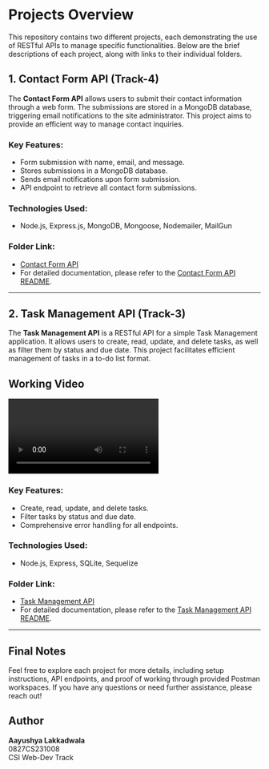 
# Projects Overview

This repository contains two different projects, each demonstrating the use of RESTful APIs to manage specific functionalities. Below are the brief descriptions of each project, along with links to their individual folders.

## 1. Contact Form API (Track-4)

The **Contact Form API** allows users to submit their contact information through a web form. The submissions are stored in a MongoDB database, triggering email notifications to the site administrator. This project aims to provide an efficient way to manage contact inquiries.

### Key Features:
- Form submission with name, email, and message.
- Stores submissions in a MongoDB database.
- Sends email notifications upon form submission.
- API endpoint to retrieve all contact form submissions.

### Technologies Used:
- Node.js, Express.js, MongoDB, Mongoose, Nodemailer, MailGun

### Folder Link:
 - [Contact Form API](./contact-form-api)
 - For detailed documentation, please refer to the [Contact Form API README](./contact-form-api/README.md).

---

## 2. Task Management API (Track-3)

The **Task Management API** is a RESTful API for a simple Task Management application. It allows users to create, read, update, and delete tasks, as well as filter them by status and due date. This project facilitates efficient management of tasks in a to-do list format.

## Working Video
![Video Proof of Working](To-Do-Api.mp4)

### Key Features:
- Create, read, update, and delete tasks.
- Filter tasks by status and due date.
- Comprehensive error handling for all endpoints.

### Technologies Used:
- Node.js, Express, SQLite, Sequelize

### Folder Link:
 - [Task Management API](./to-do-api)
 - For detailed documentation, please refer to the [Task Management API README](./to-do-api/README.md).

---

## Final Notes

Feel free to explore each project for more details, including setup instructions, API endpoints, and proof of working through provided Postman workspaces. If you have any questions or need further assistance, please reach out!

## Author
**Aayushya Lakkadwala**  
0827CS231008  
CSI Web-Dev Track


